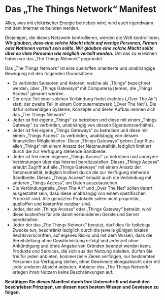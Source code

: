 # Das „The Things Network“ Manifest

Alles, was mit elektrischer Energie betrieben wird, wird auch irgendwann mit dem Internet verbunden werden.

Diejenigen, die dieses Netzwerk kontrollieren, werden die Welt kontrollieren. *__Wir glauben, dass eine solche Macht nicht auf wenige Personen, Firmen oder Nationen verteilt sein sollte. Wir glauben eine solche Macht sollte über so viele Personen wie möglich verteilt werden.__* Um das zu erreichen haben wir das „The Things Network“ gegründet.

Das „The Things Network“ ist eine quelloffen orientierte und unabhängige Bewegung mit den folgenden Grundsätzen:

* Es verbindet Sensoren und Aktoren, welche als „Things“ bezeichnet werden, über „Things Gateways“  mit Computersystemen, die „Things Access“ genannt werden.
* Der erste Teil einer solchen Verbindung findet drahtlos („Over The Air“) statt, der zweite Teil in einem Computernetzwerk („Over The Net“). Die dafür notwendigen Systeme, Konzepte und deren Aufbau nennen sich das „The Things Network“.
* Jeder ist frei eigene „Things“ zu betreiben und diese mit einem „Things Gateway“  zu verbinden, unabhängig von dessen Eigentumsverhältnis.
* Jeder ist frei eigene „Things Gateways“ zu betreiben und diese mit einem „Things Access“ zu verbinden, unabhängig von dessen finanziellen Möglichkeiten. Diese „Things Gateways“ geben Zugriff zu allen „Things“ mit einem Ansatz der Netzneutralität, lediglich limitiert durch die zur Verfügung stehende Bandbreite.
* Jeder ist frei einen eigenen „Things Access“ zu betreiben und anonyme Verbindungen über das Internet bereitzustellen. Dieses „Things Access“ erlaubt Zugriff auf alle „Things Gateways“ mit einem Ansatz der Netzneutralität, lediglich limitiert durch die zur Verfügung stehende Bandbreite. Dieses „Things Access“ erlaubt auch die Verbindung mit anderen „Things Access“, um Daten auszutauschen.
* Die Verbindungsteile „Over The Air“ und „Over The Net“ sollen derart ausgestaltet sein, dass diese unabhängig von einem spezifischen Protokoll sind. Alle genutzten Protokolle sollen nicht proprietär, quelloffen und kostenfrei nutzbar sind.
* Jeder, der ein „Things Access“ oder „Things Gateway“ betreibt, wird diese kostenfrei für alle damit verbundenen Geräte und Server bereitstellen.
* Jeder der das „The Things Network“ benutzt, darf dies für beliebige Zwecke tun, beschränkt lediglich durch die jeweils gültigen lokalen Rechtsvorschriften, auf eigenes Risiko und mit dem Wissen, dass die Bereitstellung ohne Gewährleistung erfolgt und jederzeit ohne Ankündigung und ohne Angabe von Gründen beendet werden kann. Produkte und Services, die sich aus der Nutzung ableiten, dürfen Sie frei für jeden anbieten, kommerzielle Zielen verfolgen, nur bestimmten Personen zur Verfügung stellen, ohne Gewinnerzielungsabsicht oder mit jeder anderen Absicht anbieten. Anbieter des „The Things Network“ erlegen ihren Nutzern keine Beschränkungen auf.

__Bestätigen Sie dieses Manifest durch Ihre Unterschrift und damit den beschrieben Prinzipen, um diesen nach bestem Wissen und Gewissen zu folgen.__
